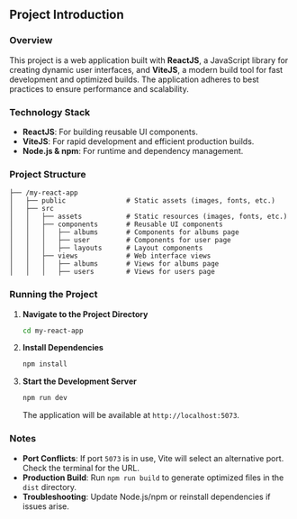 ## Project Introduction

### Overview

This project is a web application built with **ReactJS**, a JavaScript library for creating dynamic user interfaces, and **ViteJS**, a modern build tool for fast development and optimized builds. The application adheres to best practices to ensure performance and scalability.

### Technology Stack

- **ReactJS**: For building reusable UI components.
- **ViteJS**: For rapid development and efficient production builds.
- **Node.js & npm**: For runtime and dependency management.

### Project Structure

```
├── /my-react-app
│   ├── public               # Static assets (images, fonts, etc.)
│   ├── src
│   │   ├── assets           # Static resources (images, fonts, etc.)
│   │   ├── components       # Reusable UI components
│   │   │   ├── albums       # Components for albums page
│   │   │   ├── user         # Components for user page
│   │   │   ├── layouts      # Layout components
│   │   ├── views            # Web interface views
│   │   │   ├── albums       # Views for albums page
│   │   │   ├── users        # Views for users page
```

### Running the Project

1. **Navigate to the Project Directory**  
   ```bash
   cd my-react-app
   ```

2. **Install Dependencies**  
   ```bash
   npm install
   ```

3. **Start the Development Server**  
   ```bash
   npm run dev
   ```  
   The application will be available at `http://localhost:5073`.

### Notes

- **Port Conflicts**: If port `5073` is in use, Vite will select an alternative port. Check the terminal for the URL.
- **Production Build**: Run `npm run build` to generate optimized files in the `dist` directory.
- **Troubleshooting**: Update Node.js/npm or reinstall dependencies if issues arise.

